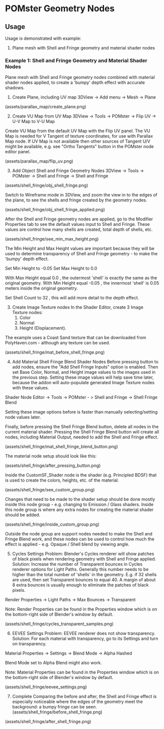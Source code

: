 # POMster Geometry Nodes

## Usage
Usage is demonstrated with example:
1. Plane mesh with Shell and Fringe geometry and material shader nodes

### Example 1: Shell and Fringe Geometry and Material Shader Nodes
Plane mesh with Shell and Fringe geometry nodes combined with material shader nodes applied, to create a 'bumpy' depth effect with accurate shadows.

1. Create Plane, including UV map
3DView -> Add menu -> Mesh -> Plane

(assets/parallax_map/create_plane.png)

2. Create VU Map from UV Map
3DView -> Tools -> POMster -> Flip UV -> U-V Map to V-U Map

Create VU Map from the default UV Map with the Flip UV panel.
The VU Map is needed for V Tangent of texture coordinates, for use with Parallax Map node.
If UV Map is not available then other sources of Tangent U/V might be available, e.g. see "Ortho Tangents" button in the POMster node editor panel.

(assets/parallax_map/flip_uv.png)

3. Add Object Shell and Fringe Geometry Nodes
3DView -> Tools -> POMster -> Shell and Fringe -> Shell and Fringe

(assets/shell_fringe/obj_shell_fringe.png)

Switch to Wireframe mode in 3DView, and zoom the view in to the edges of the plane, to see the shells and fringe created by the geometry nodes.

(assets/shell_fringe/obj_shell_fringe_applied.png)

After the Shell and Fringe geometry nodes are applied, go to the Modifier Properties tab to see the default values input to Shell and Fringe.
These values are control how many shells are created, total depth of shells, etc.

(assets/shell_fringe/see_min_max_height.png)

The Min Height and Max Height values are important because they will be used to determine transparency of Shell and Fringe geometry - to make the 'bumpy' depth effect.

Set Min Height to -0.05
Set Max Height to 0.0

With Max Height equal 0.0 , the outermost 'shell' is exactly the same as the original geometry.
With Min Height equal -0.05 , the innermost 'shell' is 0.05 meters inside the original geometry.

Set Shell Count to 32 , this will add more detail to the depth effect.

3. Create Image Texture nodes
In the Shader Editor, create 3 Image Texture nodes:
   1. Color
   2. Normal
   3. Height (Displacement).

The example uses a Coast Sand texture that can be downloaded from PolyHaven.com - although any texture can be used.

(assets/shell_fringe/mat_before_shell_fringe.png)

4. Add Material Shell Fringe Blend Shader Nodes
Before pressing button to add nodes, ensure the "Add Shell Fringe Inputs" option is enabled.
Then set Base Color, Normal, and Height image values to the images used in the previous step.
Setting these image values will help save time later, because the addon will auto-populate generated Image Texture nodes with these values.

Shader Node Editor -> Tools -> POMster - > Shell and Fringe -> Shell Fringe Blend

Setting these image options before is faster than manually selecting/setting node values later.

Finally, before pressing the Shell Fringe Blend button, delete all nodes in the current material shader.
Pressing the Shell Fringe Blend button will create all nodes, including Material Output, needed to add the Shell and Fringe effect.

(assets/shell_fringe/mat_shell_fringe_blend_button.png)

The material node setup should look like this:

(assets/shell_fringe/after_pressing_button.png)

Inside the CustomSF_Shader node is the shader (e.g. Principled BDSF) that is used to create the colors, heights, etc. of the material.

(assets/shell_fringe/see_custom_group.png)

Changes that need to be made to the shader setup should be done mostly inside this node group - e.g. changing to Emission / Glass shaders.
Inside this node group is where any extra nodes for creating the material shader should be added.

(assets/shell_fringe/inside_custom_group.png)

Outside the node group are support nodes needed to make the Shell and Fringe Blend work, and these nodes can be used to control how much the effect is applied - e.g. Opaque / Shell blend by viewing angle.

5. Cycles Settings
Problem: Blender's Cycles renderer will show patches of black pixels when rendering geometry with Shell and Fringe applied.
Solution: Increase the number of Transparent bounces in Cycles renderer options for Light Paths.
Generally this number needs to be higher than the total number of 'shells' in the geometry.
E.g. if 32 shells are used, then set Transparent bounces to equal 40.
A margin of about 8 extra bounces is usually enough to eliminate the patches of black pixels.

Render Properties -> Light Paths -> Max Bounces -> Transparent

Note: Render Properties can be found in the Properties window which is on the bottom-right side of Blender's window by default.

(assets/shell_fringe/cycles_transparent_samples.png)

6. EEVEE Settings
Problem: EEVEE renderer does not show transparency.
Solution: For each material with transparency, go to its Settings and turn on transparency.

Material Properties -> Settings -> Blend Mode -> Alpha Hashed

Blend Mode set to Alpha Blend  might also work.

Note: Material Properties can be found in the Properties window which is on the bottom-right side of Blender's window by default.

(assets/shell_fringe/eevee_settings.png)

7. Complete
Comparing the before and after, the Shell and Fringe effect is especially noticeable where the edges of the geometry meet the background: a bumpy fringe can be seen.
(assets/shell_fringe/before_shell_fringe.png)

(assets/shell_fringe/after_shell_fringe.png)
